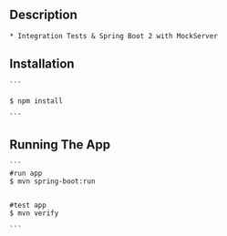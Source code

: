 
## Description

	* Integration Tests & Spring Boot 2 with MockServer


## Installation
	
	```
	
	$ npm install

	```


## Running The App

	```
	#run app
	$ mvn spring-boot:run


	#test app
	$ mvn verify

	```

